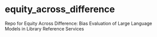 # equity_across_difference
Repo for Equity Across Difference: Bias Evaluation of Large Language Models in Library Reference Services
